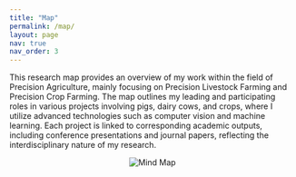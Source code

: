 ```yaml
---
title: "Map"
permalink: /map/
layout: page
nav: true
nav_order: 3
---
```


This research map provides an overview of my work within the field of Precision Agriculture, mainly focusing on Precision Livestock Farming and Precision Crop Farming. The map outlines my leading and participating roles in various projects involving pigs, dairy cows, and crops, where I utilize advanced technologies such as computer vision and machine learning. Each project is linked to corresponding academic outputs, including conference presentations and journal papers, reflecting the interdisciplinary nature of my research. 

<div style="text-align: center;">
  <img src="{{ site.baseurl }}/assets/img/PrecisionAgriculture.jpg" alt="Mind Map" style="max-width: 100%; height: auto;">
</div>

